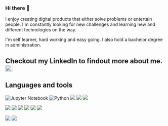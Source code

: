 ### Hi there 👋

I enjoy creating digital products that either solve problems or entertain people. I'm constantly looking for new challenges and learning new and different technologies on the way.

I'm self learner, hard working and easy going. I also hold a bachelor degree in administration.

## Checkout my LinkedIn to findout more about me. [<img align="" alt="Hasmat Ali | LinkedIn" width="22px" src="https://cdn.jsdelivr.net/npm/simple-icons@v3/icons/linkedin.svg" />](https://www.linkedin.com/in/hasmat-a-a2631011b/)

## Languages and tools
![Jupyter Notebook](https://img.shields.io/badge/jupyter-%23FA0F00.svg?style=for-the-badge&logo=jupyter&logoColor=white)
![Python](https://img.shields.io/badge/python-3670A0?style=for-the-badge&logo=python&logoColor=ffdd54)
![](https://img.shields.io/badge/HTML5-informational?style=flat&logo=HTML5&logoColor=white&color=red)
![](https://img.shields.io/badge/CSS3-informational?style=flat&logo=CSS3&logoColor=white&color=blue)
![](https://img.shields.io/badge/JavaScript-informational?style=flat&logo=JavaScript&logoColor=white&color=yellow)

![](https://img.shields.io/badge/React-informational?style=flat&logo=React&logoColor=white&color=9cf)
![](https://img.shields.io/badge/Sass-informational?style=flat&logo=Sass&logoColor=white&color=ff69b4)
![](https://img.shields.io/badge/JEST-informational?style=flat&logo=Jest&logoColor=white&color=2FF3E0)
![](https://img.shields.io/badge/Styled-Components-informational?style=flat&logo=Styled-Components&logoColor=white&color=FA26A0)
![](https://img.shields.io/badge/TailwindCSS-informational?style=flat&logo=TailwindCSS&logoColor=white&color=0ea5e9)
![](https://img.shields.io/badge/Sanity-informational?style=flat&logo=Sanity&logoColor=white&color=f03632)

![](https://img.shields.io/badge/Photoshop-informational?style=flat&logo=Photoshop&logoColor=white&color=informational)
![](https://img.shields.io/badge/AdobeXD-informational?style=flat&logo=AdobeXD&logoColor=white&color=ff00bf)

